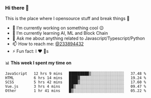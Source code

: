 ### Hi there 👋

<!--
**a233894432/a233894432** is a ✨ _special_ ✨ repository because its `README.md` (this file) appears on your GitHub profile.

Here are some ideas to get you started:

- 🔭 I’m currently working on ...
- 🌱 I’m currently learning ...
- 👯 I’m looking to collaborate on ...
- 🤔 I’m looking for help with ...
- 💬 Ask me about ...
- 📫 How to reach me: ...
- 😄 Pronouns: ...
- ⚡ Fun fact: ...
-->
 
 
This is the place where I opensource stuff and break things :rofl:

- 🔭 I’m currently working on something cool :wink:
- 🌱 I’m currently learning AI, ML and Block Chain
- 💬 Ask me about anything related to Javascript/Typescript/Python
- 📫 How to reach me: [@233894432](https://twitter.com/233894432)
- ⚡ Fun fact: I :heart: :dog:s

📊 **This week I spent my time on**
<!--START_SECTION:waka-->
```text
JavaScript   12 hrs 9 mins   █████████▒░░░░░░░░░░░░░░░   37.48 % 
HTML         6 hrs 14 mins   ████▓░░░░░░░░░░░░░░░░░░░░   19.24 % 
SCSS         5 hrs 42 mins   ████▒░░░░░░░░░░░░░░░░░░░░   17.60 % 
Vue.js       3 hrs 4 mins    ██▒░░░░░░░░░░░░░░░░░░░░░░   09.47 % 
Other        1 hr 41 mins    █▒░░░░░░░░░░░░░░░░░░░░░░░   05.22 % 
```
<!--END_SECTION:waka-->
